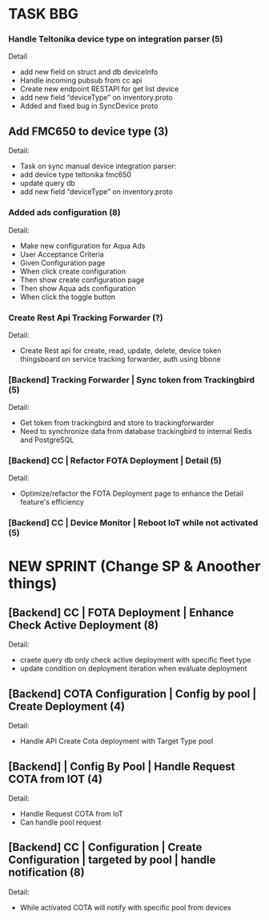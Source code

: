 # TASK BBG

### Handle Teltonika device type on integration parser (5)
Detail
- add new field on struct and db deviceInfo
- Handle incoming pubsub from cc api
- Create new endpoint RESTAPI for get list device
- add new field “deviceType” on inventory.proto
- Added and fixed bug in SyncDevice proto

## Add FMC650 to device type (3)
Detail:
- Task on sync manual device integration parser:
- add device type teltonika fmc650
- update query db
- add new field “deviceType” on inventory.proto

### Added ads configuration (8)
Detail:
- Make new configuration for Aqua Ads
- User Acceptance Criteria
- Given Configuration page 
- When click create configuration 
- Then show create configuration page 
- Then show Aqua ads configuration 
- When click the toggle button 

### Create Rest Api Tracking Forwarder (?)
Detail:
- Create Rest api for create, read, update, delete, device token thingsboard on service tracking forwarder,
auth using bbone

### [Backend] Tracking Forwarder | Sync token from Trackingbird (5)
Detail:
- Get token from trackingbird and store to trackingforwarder
- Need to synchronize data from database trackingbird to internal Redis and PostgreSQL

### [Backend] CC | Refactor FOTA Deployment | Detail (5)
Detail:
- Optimize/refactor the FOTA Deployment page to enhance the Detail feature's efficiency

### [Backend] CC | Device Monitor | Reboot IoT while not activated (5)


# NEW SPRINT (Change SP & Anoother things)
## [Backend] CC | FOTA Deployment | Enhance Check Active Deployment (8)
Detail:
- craete query db only check active deployment with specific fleet type
- update condition on deployment iteration when evaluate deployment

## [Backend] COTA Configuration | Config by pool | Create Deployment (4)
Detail:
- Handle API Create Cota deployment with Target Type pool

## [Backend] | Config By Pool | Handle Request COTA from IOT (4)
Detail:
- Handle Request COTA from IoT
- Can handle pool request

## [Backend] CC | Configuration | Create Configuration | targeted by pool | handle notification (8)
Detail:
- While activated COTA will notify with specific pool from devices
